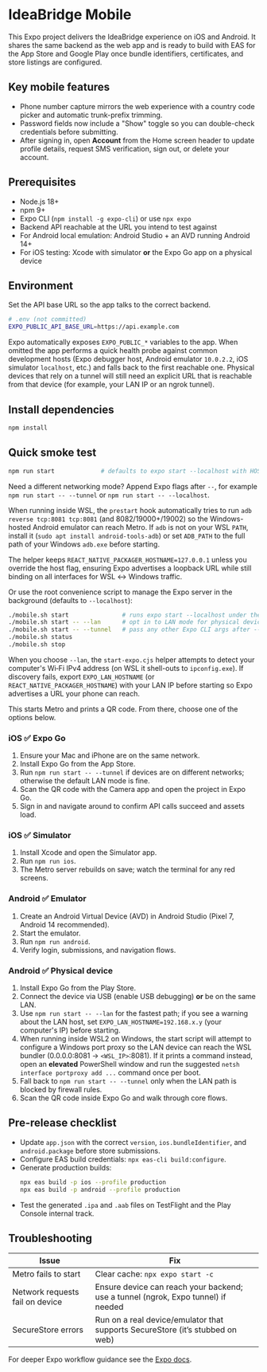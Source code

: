 # IdeaBridge Mobile

This Expo project delivers the IdeaBridge experience on iOS and Android. It shares the same backend as the web app and is ready to build with EAS for the App Store and Google Play once bundle identifiers, certificates, and store listings are configured.

## Key mobile features

- Phone number capture mirrors the web experience with a country code picker and automatic trunk-prefix trimming.
- Password fields now include a "Show" toggle so you can double-check credentials before submitting.
- After signing in, open **Account** from the Home screen header to update profile details, request SMS verification, sign out, or delete your account.

## Prerequisites

- Node.js 18+
- npm 9+
- Expo CLI (`npm install -g expo-cli`) or use `npx expo`
- Backend API reachable at the URL you intend to test against
- For Android local emulation: Android Studio + an AVD running Android 14+
- For iOS testing: Xcode with simulator **or** the Expo Go app on a physical device

## Environment

Set the API base URL so the app talks to the correct backend.

```bash
# .env (not committed)
EXPO_PUBLIC_API_BASE_URL=https://api.example.com
```

Expo automatically exposes `EXPO_PUBLIC_*` variables to the app. When omitted the app performs a quick health probe against common development hosts (Expo debugger host, Android emulator `10.0.2.2`, iOS simulator `localhost`, etc.) and falls back to the first reachable one. Physical devices that rely on a tunnel will still need an explicit URL that is reachable from that device (for example, your LAN IP or an ngrok tunnel).

## Install dependencies

```bash
npm install
```

## Quick smoke test

```bash
npm run start             # defaults to expo start --localhost with HOSTNAME=127.0.0.1
```

Need a different networking mode? Append Expo flags after `--`, for example `npm run start -- --tunnel` or `npm run start -- --localhost`.

When running inside WSL, the `prestart` hook automatically tries to run `adb reverse tcp:8081 tcp:8081` (and 8082/19000+/19002) so the Windows-hosted Android emulator can reach Metro. If `adb` is not on your WSL `PATH`, install it (`sudo apt install android-tools-adb`) or set `ADB_PATH` to the full path of your Windows `adb.exe` before starting.

The helper keeps `REACT_NATIVE_PACKAGER_HOSTNAME=127.0.0.1` unless you override the host flag, ensuring Expo advertises a loopback URL while still binding on all interfaces for WSL ↔ Windows traffic.

Or use the root convenience script to manage the Expo server in the background (defaults to `--localhost`):

```bash
./mobile.sh start               # runs expo start --localhost under the hood
./mobile.sh start -- --lan      # opt in to LAN mode for physical devices on same network
./mobile.sh start -- --tunnel   # pass any other Expo CLI args after --
./mobile.sh status
./mobile.sh stop
```

When you choose `--lan`, the `start-expo.cjs` helper attempts to detect your computer's Wi‑Fi IPv4 address (on WSL it shell-outs to `ipconfig.exe`). If discovery fails, export `EXPO_LAN_HOSTNAME` (or `REACT_NATIVE_PACKAGER_HOSTNAME`) with your LAN IP before starting so Expo advertises a URL your phone can reach.

This starts Metro and prints a QR code. From there, choose one of the options below.

### iOS ✅ Expo Go

1. Ensure your Mac and iPhone are on the same network.
2. Install Expo Go from the App Store.
3. Run `npm run start -- --tunnel` if devices are on different networks; otherwise the default LAN mode is fine.
4. Scan the QR code with the Camera app and open the project in Expo Go.
5. Sign in and navigate around to confirm API calls succeed and assets load.

### iOS ✅ Simulator

1. Install Xcode and open the Simulator app.
2. Run `npm run ios`.
3. The Metro server rebuilds on save; watch the terminal for any red screens.

### Android ✅ Emulator

1. Create an Android Virtual Device (AVD) in Android Studio (Pixel 7, Android 14 recommended).
2. Start the emulator.
3. Run `npm run android`.
4. Verify login, submissions, and navigation flows.

### Android ✅ Physical device

1. Install Expo Go from the Play Store.
2. Connect the device via USB (enable USB debugging) **or** be on the same LAN.
3. Use `npm run start -- --lan` for the fastest path; if you see a warning about the LAN host, set `EXPO_LAN_HOSTNAME=192.168.x.y` (your computer's IP) before starting.
4. When running inside WSL2 on Windows, the start script will attempt to configure a Windows port proxy so the LAN device can reach the WSL bundler (0.0.0.0:8081 → `<WSL_IP>`:8081). If it prints a command instead, open an **elevated** PowerShell window and run the suggested `netsh interface portproxy add ...` command once per boot.
5. Fall back to `npm run start -- --tunnel` only when the LAN path is blocked by firewall rules.
6. Scan the QR code inside Expo Go and walk through core flows.

## Pre-release checklist

- Update `app.json` with the correct `version`, `ios.bundleIdentifier`, and `android.package` before store submissions.
- Configure EAS build credentials: `npx eas-cli build:configure`.
- Generate production builds:
  ```bash
  npx eas build -p ios --profile production
  npx eas build -p android --profile production
  ```
- Test the generated `.ipa` and `.aab` files on TestFlight and the Play Console internal track.

## Troubleshooting

| Issue | Fix |
| --- | --- |
| Metro fails to start | Clear cache: `npx expo start -c` |
| Network requests fail on device | Ensure device can reach your backend; use a tunnel (ngrok, Expo tunnel) if needed |
| SecureStore errors | Run on a real device/emulator that supports SecureStore (it’s stubbed on web) |

For deeper Expo workflow guidance see the [Expo docs](https://docs.expo.dev/).
